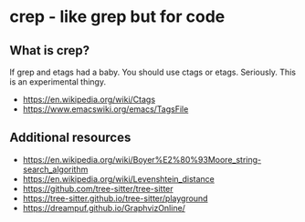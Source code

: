 # crep - like grep but for code

## What is crep?

If grep and etags had a baby. You should use ctags or etags. Seriously. This is
an experimental thingy.

- https://en.wikipedia.org/wiki/Ctags
- https://www.emacswiki.org/emacs/TagsFile

## Additional resources

- https://en.wikipedia.org/wiki/Boyer%E2%80%93Moore_string-search_algorithm
- https://en.wikipedia.org/wiki/Levenshtein_distance
- https://github.com/tree-sitter/tree-sitter
- https://tree-sitter.github.io/tree-sitter/playground
- https://dreampuf.github.io/GraphvizOnline/
